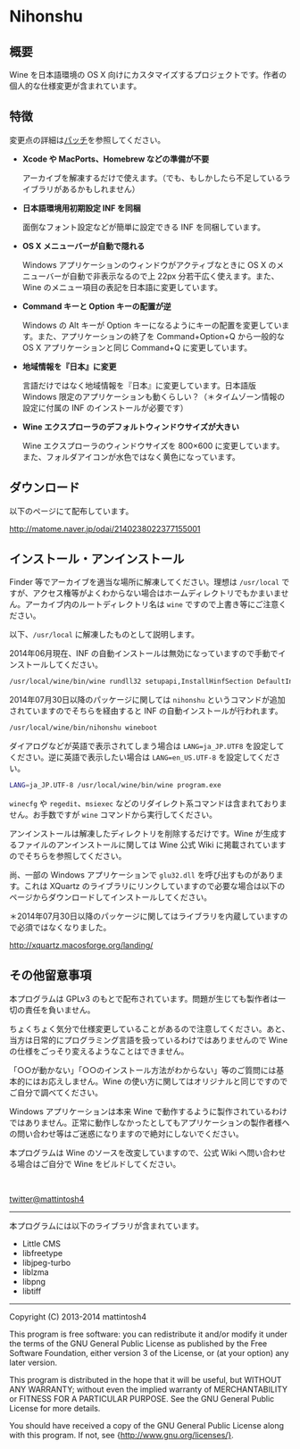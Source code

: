 Nihonshu
========================================



概要
----------------------------------------

Wine を日本語環境の OS X 向けにカスタマイズするプロジェクトです。作者の個人的な仕様変更が含まれています。



特徴
----------------------------------------

変更点の詳細は[パッチ](https://github.com/mattintosh4/compact-wine/tree/master/patch_archive)を参照してください。

-   __Xcode や MacPorts、Homebrew などの準備が不要__

    アーカイブを解凍するだけで使えます。（でも、もしかしたら不足しているライブラリがあるかもしれません）

-   __日本語環境用初期設定 INF を同梱__

    面倒なフォント設定などが簡単に設定できる INF を同梱しています。

-   __OS X メニューバーが自動で隠れる__

    Windows アプリケーションのウィンドウがアクティブなときに OS X のメニューバーが自動で非表示なるので上 22px 分若干広く使えます。また、Wine のメニュー項目の表記を日本語に変更しています。

-   __Command キーと Option キーの配置が逆__

    Windows の Alt キーが Option キーになるようにキーの配置を変更しています。また、アプリケーションの終了を Command+Option+Q から一般的な OS X アプリケーションと同じ Command+Q に変更しています。

-   __地域情報を『日本』に変更__

    言語だけではなく地域情報を『日本』に変更しています。日本語版 Windows 限定のアプリケーションも動くらしい？（＊タイムゾーン情報の設定に付属の INF のインストールが必要です）

-   __Wine エクスプローラのデフォルトウィンドウサイズが大きい__

    Wine エクスプローラのウィンドウサイズを 800×600 に変更しています。また、フォルダアイコンが水色ではなく黄色になっています。



ダウンロード
----------------------------------------

以下のページにて配布しています。

http://matome.naver.jp/odai/2140238022377155001



インストール・アンインストール
----------------------------------------

Finder 等でアーカイブを適当な場所に解凍してください。理想は `/usr/local` ですが、アクセス権等がよくわからない場合はホームディレクトリでもかまいません。アーカイブ内のルートディレクトリ名は `wine` ですので上書き等にご注意ください。

以下、`/usr/local` に解凍したものとして説明します。

2014年06月現在、INF の自動インストールは無効になっていますので手動でインストールしてください。

```sh
/usr/local/wine/bin/wine rundll32 setupapi,InstallHinfSection DefaultInstall 128 /usr/local/wine/share/wine/inf/osx-wine.inf
```

2014年07月30日以降のパッケージに関しては `nihonshu` というコマンドが追加されていますのでそちらを経由すると INF の自動インストールが行われます。

```sh
/usr/local/wine/bin/nihonshu wineboot
```

ダイアログなどが英語で表示されてしまう場合は `LANG=ja_JP.UTF8` を設定してください。逆に英語で表示したい場合は `LANG=en_US.UTF-8` を設定してください。

```sh
LANG=ja_JP.UTF-8 /usr/local/wine/bin/wine program.exe
```

`winecfg` や `regedit`、`msiexec` などのリダイレクト系コマンドは含まれておりません。お手数ですが `wine` コマンドから実行してください。

アンインストールは解凍したディレクトリを削除するだけです。Wine が生成するファイルのアンインストールに関しては Wine 公式 Wiki に掲載されていますのでそちらを参照してください。

尚、一部の Windows アプリケーションで `glu32.dll` を呼び出すものがあります。これは XQuartz のライブラリにリンクしていますので必要な場合は以下のページからダウンロードしてインストールしてください。

＊2014年07月30日以降のパッケージに関してはライブラリを内蔵していますので必須ではなくなりました。

http://xquartz.macosforge.org/landing/



その他留意事項
----------------------------------------

本プログラムは GPLv3 のもとで配布されています。問題が生じても製作者は一切の責任を負いません。

ちょくちょく気分で仕様変更していることがあるので注意してください。あと、当方は日常的にプログラミング言語を扱っているわけではありませんので Wine の仕様をごっそり変えるようなことはできません。

「○○が動かない」「○○のインストール方法がわからない」等のご質問には基本的にはお応えしません。Wine の使い方に関してはオリジナルと同じですのでご自分で調べてください。

Windows アプリケーションは本来 Wine で動作するように製作されているわけではありません。正常に動作しなかったとしてもアプリケーションの製作者様への問い合わせ等はご迷惑になりますので絶対にしないでください。

本プログラムは Wine のソースを改変していますので、公式 Wiki へ問い合わせる場合はご自分で Wine をビルドしてください。

<br />

[twitter@mattintosh4](https://twitter.com/mattintosh4)



****************************************

本プログラムには以下のライブラリが含まれています。

-   Little CMS
-   libfreetype
-   libjpeg-turbo
-   liblzma
-   libpng
-   libtiff



****************************************

Copyright (C) 2013-2014  mattintosh4

This program is free software: you can redistribute it and/or modify
it under the terms of the GNU General Public License as published by
the Free Software Foundation, either version 3 of the License, or
(at your option) any later version.

This program is distributed in the hope that it will be useful,
but WITHOUT ANY WARRANTY; without even the implied warranty of
MERCHANTABILITY or FITNESS FOR A PARTICULAR PURPOSE. See the
GNU General Public License for more details.

You should have received a copy of the GNU General Public License
along with this program. If not, see {http://www.gnu.org/licenses/}.
